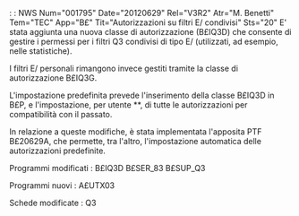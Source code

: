  :  : NWS Num="001795" Date="20120629" Rel="V3R2" Atr="M. Benetti" Tem="TEC" App="B£" Tit="Autorizzazioni su filtri E/ condivisi" Sts="20"
E' stata aggiunta una nuova classe di autorizzazione (B£IQ3D) che consente di gestire i permessi per i filtri Q3 condivisi di tipo E/ (utilizzati, ad esempio, nelle statistiche).

I filtri E/ personali rimangono invece gestiti tramite la classe di autorizzazione B£IQ3G.

L'impostazione predefinita prevede l'inserimento della classe B£IQ3D in B£P, e l'impostazione, per utente **, di tutte le autorizzazioni per compatibilità con il passato.

In relazione a queste modifiche, è stata implementata l'apposita PTF B£20629A, che permette, tra l'altro, l'impostazione automatica delle autorizzazioni predefinite.

Programmi modificati : 
B£IQ3D
B£SER_83
B£SUP_Q3

Programmi nuovi : 
A£UTX03

Schede modificate : 
Q3
